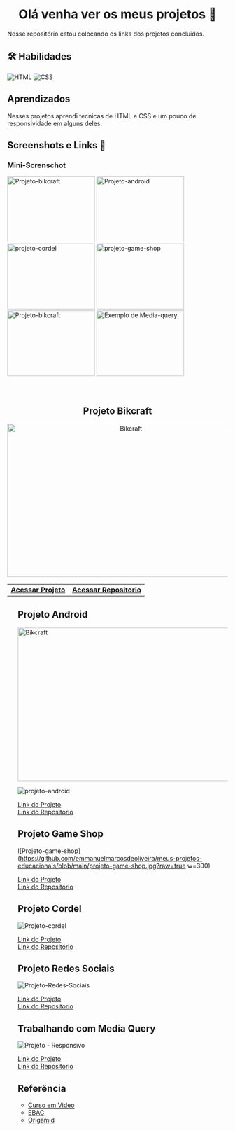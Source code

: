 <h1 align="center">  Olá venha ver os meus projetos 👀 </h1>

Nesse repositório estou colocando os links dos projetos concluidos.

## 🛠 Habilidades
![HTML](https://img.shields.io/badge/HTML5-E34F26?style=for-the-badge&logo=html5&logoColor=white)
![CSS](https://img.shields.io/badge/CSS3-1572B6?style=for-the-badge&logo=css3&logoColor=white)


## Aprendizados

Nesses projetos aprendi  tecnicas de HTML e CSS e um pouco de responsividade em alguns deles.

## Screenshots e Links 🔗

### Mini-Screnschot
<div>

<img src="https://github.com/emmanuelmarcosdeoliveira/meus-projetos-educacionais/blob/main/projeto-bikcraft.jpg?raw=true" width="200" height="150" alt="Projeto-bikcraft">

<img src="https://github.com/emmanuelmarcosdeoliveira/meus-projetos-educacionais/blob/main/projeto-android.jpg?raw=true//300x300?text=App+Screenshot+Here" width="200" height="150" alt="Projeto-android">

<img src="https://github.com/emmanuelmarcosdeoliveira/meus-projetos-educacionais/blob/main/projeto-cordel.jpg?raw=true" width="200" height="150" alt="projeto-cordel">

<img src="https://github.com/emmanuelmarcosdeoliveira/meus-projetos-educacionais/blob/main/projeto-game-shop.jpg?raw=true" width="200" height="150" alt="projeto-game-shop">
 
 <img src="https://raw.githubusercontent.com/emmanuelmarcosdeoliveira/projeto-redes-sociais/d44c196addbdc9b2bc25bfa721f8b13d0356cd53/imagens/Descri%C3%A7%C3%A3o%20do%20Projeto.jpg?raw=true" width="200" height="150" alt="Projeto-bikcraft">
 
 <img src="https://github.com/emmanuelmarcosdeoliveira/media-query/blob/main/imagens/screenshout.png?raw=true" width="200" height="150" alt="Exemplo de Media-query">
</div>

<br>
<br>


<h2 align="center">Projeto Bikcraft</h2>

<div  align="center" >
 <a href="https://emmanuelmarcosdeoliveira.github.io/projeto-bikcraft/"> <img src="https://github.com/emmanuelmarcosdeoliveira/meus-projetos-educacionais/blob/main/projeto-bikcraft.jpg?raw=true"  width="550" height="350" alt="Bikcraft"></a>
</div>

<table align="center">
  <tr>
    <td>
     <b>
      <a href="https://emmanuelmarcosdeoliveira.github.io/projeto-bikcraft/">Acessar Projeto</a>
     </b>
      </td>
    <td>
     <b>
        <a href="https://github.com/emmanuelmarcosdeoliveira/projeto-bikcraft">Acessar Repositorio</a>
     </b>
    </td>
  </tr>
</table>
<ul align="left">
 

<h2> Projeto Android </h2>

<div>
 <a href="https://projetos-educacionais-ot3b.vercel.app/"> <img src="https://github.com/emmanuelmarcosdeoliveira/meus-projetos-educacionais/blob/main/projeto-bikcraft.jpg?raw=true"  width="550" height="350" alt="Bikcraft"></a>
</div>

![projeto-android](https://github.com/emmanuelmarcosdeoliveira/meus-projetos-educacionais/blob/main/projeto-android.jpg?raw=true//468x300?text=App+Screenshot+Here) 

[Link do Projeto](https://projetos-educacionais-ot3b.vercel.app/) <br>
[Link do Repositório](https://github.com/emmanuelmarcosdeoliveira/projeto-android)


<h2>Projeto Game Shop</h2>

![Projeto-game-shop](https://github.com/emmanuelmarcosdeoliveira/meus-projetos-educacionais/blob/main/projeto-game-shop.jpg?raw=true w=300) 


[Link do Projeto](https://1-projeto-game-shop.vercel.app/) <br>
[Link do Repositório](https://github.com/emmanuelmarcosdeoliveira/projeto-game-shop)


<h2>Projeto Cordel </h2>

![Projeto-cordel](https://github.com/emmanuelmarcosdeoliveira/meus-projetos-educacionais/blob/main/projeto-cordel.jpg?raw=true)

[Link do Projeto](https://emmanuelmarcosdeoliveira.github.io/projeto-cordel/) <br>
[Link do Repositório](https://github.com/emmanuelmarcosdeoliveira/projeto-cordel)

<h2>Projeto Redes Sociais </h2>

![Projeto-Redes-Sociais](https://raw.githubusercontent.com/emmanuelmarcosdeoliveira/projeto-redes-sociais/d44c196addbdc9b2bc25bfa721f8b13d0356cd53/imagens/Descri%C3%A7%C3%A3o%20do%20Projeto.jpg?raw=true)

[Link do Projeto](https://projeto-redes-sociais-seven.vercel.app/) <br>
[Link do Repositório](https://github.com/emmanuelmarcosdeoliveira/projeto-redes-sociais)

<h2>Trabalhando com Media Query </h2>

![Projeto - Responsivo](https://github.com/emmanuelmarcosdeoliveira/media-query/blob/main/imagens/screenshout.png?raw=true)

[Link do Projeto](https://media-query-wheat.vercel.app/) <br>
[Link do Repositório](https://github.com/emmanuelmarcosdeoliveira/media-query)




## Referência

 - [Curso em Video](https://www.cursoemvideo.com.br)
 - [EBAC](https://ebac.art.br/)
 - [Origamid](https://www.origamid.com/)



